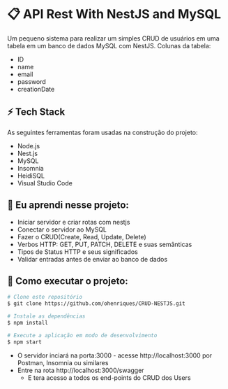 
# 📋 API Rest With NestJS and MySQL
Um pequeno sistema para realizar um simples CRUD de usuários em uma tabela em um banco de dados MySQL com NestJS. Colunas da tabela:
- ID
- name
- email
- password
- creationDate

## ⚡️ Tech Stack
As seguintes ferramentas foram usadas na construção do projeto:
- Node.js  
- Nest.js 
- MySQL 
- Insomnia  
- HeidiSQL
- Visual Studio Code 

## 📖 Eu aprendi nesse projeto:
- Iniciar servidor e criar rotas com nestjs
- Conectar o servidor ao MySQL
- Fazer o CRUD(Create, Read, Update, Delete)
- Verbos HTTP: GET, PUT, PATCH, DELETE e suas semânticas 
- Tipos de Status HTTP e seus significados
- Validar entradas antes de enviar ao banco de dados

## 🔨 Como executar o projeto:

```bash
# Clone este repositório
$ git clone https://github.com/ohenriques/CRUD-NESTJS.git

# Instale as dependências
$ npm install

# Execute a aplicação em modo de desenvolvimento
$ npm start
```
- O servidor inciará na porta:3000 - acesse http://localhost:3000 por Postman, Insomnia ou similares
- Entre na rota http://localhost:3000/swagger
  - E tera acesso a todos os end-points do CRUD dos Users